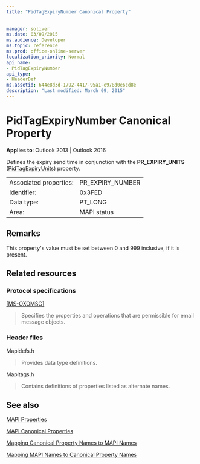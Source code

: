 ```yaml
---
title: "PidTagExpiryNumber Canonical Property"
 
 
manager: soliver
ms.date: 03/09/2015
ms.audience: Developer
ms.topic: reference
ms.prod: office-online-server
localization_priority: Normal
api_name:
- PidTagExpiryNumber
api_type:
- HeaderDef
ms.assetid: 644e8d3d-1792-4417-95a1-e978d0e6cd8e
description: "Last modified: March 09, 2015"
---
```


# PidTagExpiryNumber Canonical Property

  
  
**Applies to**: Outlook 2013 | Outlook 2016 
  
Defines the expiry send time in conjunction with the **PR_EXPIRY_UNITS** ([PidTagExpiryUnits](pidtagexpiryunits-canonical-property.md)) property.
  
|||
|:-----|:-----|
|Associated properties:  <br/> |PR_EXPIRY_NUMBER  <br/> |
|Identifier:  <br/> |0x3FED  <br/> |
|Data type:  <br/> |PT_LONG  <br/> |
|Area:  <br/> |MAPI status  <br/> |
   
## Remarks

This property's value must be set between 0 and 999 inclusive, if it is present.
  
## Related resources

### Protocol specifications

[[MS-OXOMSG]](https://msdn.microsoft.com/library/daa9120f-f325-4afb-a738-28f91049ab3c%28Office.15%29.aspx)
  
> Specifies the properties and operations that are permissible for email message objects.
    
### Header files

Mapidefs.h
  
> Provides data type definitions.
    
Mapitags.h
  
> Contains definitions of properties listed as alternate names.
    
## See also



[MAPI Properties](mapi-properties.md)
  
[MAPI Canonical Properties](mapi-canonical-properties.md)
  
[Mapping Canonical Property Names to MAPI Names](mapping-canonical-property-names-to-mapi-names.md)
  
[Mapping MAPI Names to Canonical Property Names](mapping-mapi-names-to-canonical-property-names.md)

